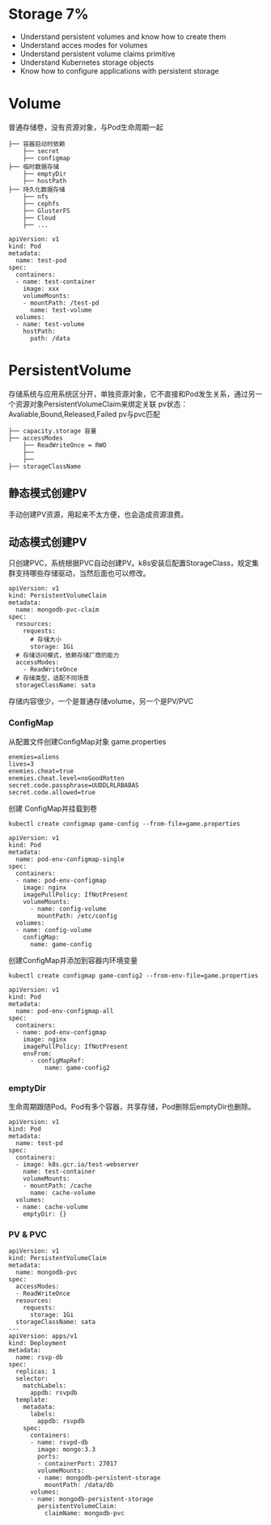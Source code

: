 # Storage 7%
- Understand persistent volumes and know how to create them
- Understand acces modes for volumes
- Understand persistent volume claims primitive
- Understand Kubernetes storage objects
- Know how to configure applications with persistent storage

# Volume

  普通存储卷，没有资源对象，与Pod生命周期一起
```
├── 容器启动时依赖
    ├── secret
    ├── configmap
├── 临时数据存储
    ├── emptyDir
    ├── hostPath
├── 持久化数据存储
    ├── nfs
    ├── cephfs
    ├── GlusterFS
    ├── Cloud
    ├── ...
```

```
apiVersion: v1
kind: Pod
metadata:
  name: test-pod
spec:
  containers:
  - name: test-container
    image: xxx
    volumeMounts:
    - mountPath: /test-pd
      name: test-volume
  volumes:
  - name: test-volume
    hostPath:
      path: /data
```

# PersistentVolume
  存储系统与应用系统区分开，单独资源对象，它不直接和Pod发生关系，通过另一个资源对象PersistentVolumeClaim来绑定关联
  pv状态：Avaliable,Bound,Released,Failed
  pv与pvc匹配
  
  ```
  ├── capacity.storage 容量
  ├── accessModes
      ├── ReadWriteOnce = RWO
      ├──
      ├──
  ├── storageClassName
  ```



## 静态模式创建PV
  手动创建PV资源，用起来不太方便，也会造成资源浪费。


## 动态模式创建PV
  只创建PVC，系统根据PVC自动创建PV。k8s安装后配置StorageClass，规定集群支持哪些存储驱动，当然后面也可以修改。
  
  
```
apiVersion: v1
kind: PersistentVolumeClaim
metadata:
  name: mongodb-pvc-claim
spec:
  resources:
    requests:
      # 存储大小
      storage: 1Gi
  # 存储访问模式，依赖存储厂商的能力
  accessModes:
    - ReadWriteOnce
  # 存储类型，适配不同场景
  storageClassName: sata
```

存储内容很少，一个是普通存储volume，另一个是PV/PVC

### ConfigMap

从配置文件创建ConfigMap对象
game.properties
```
enemies=aliens
lives=3
enemies.cheat=true
enemies.cheat.level=noGoodRotten
secret.code.passphrase=UUDDLRLRBABAS
secret.code.allowed=true
```


 创建 ConfigMap并挂载到卷
```
kubectl create configmap game-config --from-file=game.properties

apiVersion: v1
kind: Pod
metadata:
  name: pod-env-configmap-single
spec:
  containers:
  - name: pod-env-configmap
    image: nginx
    imagePullPolicy: IfNotPresent
    volumeMounts:
      - name: config-volume
        mountPath: /etc/config
  volumes:
  - name: config-volume
    configMap:
      name: game-config
```

创建ConfigMap并添加到容器内环境变量
```
kubectl create configmap game-config2 --from-env-file=game.properties

apiVersion: v1
kind: Pod
metadata:
  name: pod-env-configmap-all
spec:
  containers:
  - name: pod-env-configmap
    image: nginx
    imagePullPolicy: IfNotPresent
    envFrom:
      - configMapRef:
          name: game-config2
```

### emptyDir
  生命周期跟随Pod。Pod有多个容器，共享存储，Pod删除后emptyDir也删除。

```
apiVersion: v1
kind: Pod
metadata:
  name: test-pd
spec:
  containers:
  - image: k8s.gcr.io/test-webserver
    name: test-container
    volumeMounts:
    - mountPath: /cache
      name: cache-volume
  volumes:
  - name: cache-volume
    emptyDir: {}
```

### PV & PVC


```
apiVersion: v1
kind: PersistentVolumeClaim
metadata:
  name: mongodb-pvc
spec:
  accessModes:
  - ReadWriteOnce
  resources:
    requests:
      storage: 1Gi
  storageClassName: sata
---
apiVersion: apps/v1
kind: Deployment
metadata:
  name: rsvp-db
spec:
  replicas: 1
  selector:
    matchLabels:
      appdb: rsvpdb
  template:
    metadata:
      labels:
        appdb: rsvpdb
    spec:
      containers:
      - name: rsvpd-db
        image: mongo:3.3
        ports:
        - containerPort: 27017
        volumeMounts:
        - name: mongodb-persistent-storage
          mountPath: /data/db
      volumes:
      - name: mongodb-persistent-storage
        persistentVolumeClaim:
          claimName: mongodb-pvc
```







